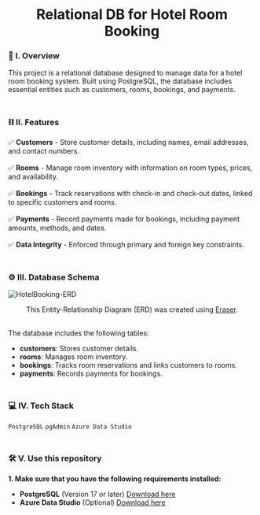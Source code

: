 <div align="center">
  <h1>Relational DB for Hotel Room Booking</h1>
</div>

### 🧐 I. Overview
This project is a relational database designed to manage data for a hotel room booking system. Built using PostgreSQL, the database includes essential entities such as customers, rooms, bookings, and payments.
<br><br>
##

### ⛓️ II. Features
✅ **Customers** - Store customer details, including names, email addresses, and contact numbers.<br><br>
✅ **Rooms** - Manage room inventory with information on room types, prices, and availability.<br><br>
✅ **Bookings** - Track reservations with check-in and check-out dates, linked to specific customers and rooms.<br><br>
✅ **Payments** - Record payments made for bookings, including payment amounts, methods, and dates.<br><br>
✅ **Data Integrity** - Enforced through primary and foreign key constraints.
<br><br>
##

### ⚙️ III. Database Schema

![HotelBooking-ERD](https://github.com/user-attachments/assets/f9a38dc8-a4ed-41b8-84fc-d887297d8b6f)

<div align="center">
  This Entity-Relationship Diagram (ERD) was created using <a href="https://www.eraser.io/" target="_blank">Eraser</a>.
</div><br>

The database includes the following tables:
- **customers**: Stores customer details.
- **rooms**: Manages room inventory.
- **bookings**: Tracks room reservations and links customers to rooms.
- **payments**: Records payments for bookings.
<br><br>
##

### 💻 IV. Tech Stack
``PostgreSQL`` ``pgAdmin`` ``Azure Data Studio``
<br><br>
##

### 🛠️ V. Use this repository

**1. Make sure that you have the following requirements installed:**

- **PostgreSQL** (Version 17 or later) [Download here](https://www.postgresql.org/download/)
- **Azure Data Studio** (Optional) [Download here](https://go.microsoft.com/fwlink/?linkid=2216158&clcid=0x409)

